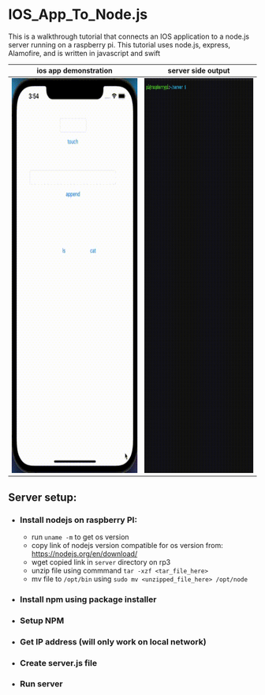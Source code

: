 # IOS_App_To_Node.js
This is a walkthrough tutorial that connects an IOS application to a node.js server running on a raspberry pi. This tutorial uses node.js, express, Alamofire, and is written in javascript and swift

ios app demonstration      |  server side output
-------------------------|-------------------------
<img src="https://github.com/mjacobsen32/IOS-App-To-Nodejs-Server-on-rp3/blob/main/low.gif" width="500" height="800">  |  <img src="https://github.com/mjacobsen32/IOS-App-To-Nodejs-Server-on-rp3/blob/main/med.gif" width="500" height="800">


## Server setup:
* ### Install nodejs on raspberry PI:
  * run ```uname -m``` to get os version
  * copy link of nodejs version compatible for os version from: https://nodejs.org/en/download/
  * wget copied link in ```server``` directory on rp3
  * unzip file using commmand ```tar -xzf <tar_file_here>```
  * mv file to ```/opt/bin``` using ```sudo mv <unzipped_file_here> /opt/node```
* ### Install npm using package installer
* ### Setup NPM
* ### Get IP address (will only work on local network)
* ### Create server.js file
* ### Run server
